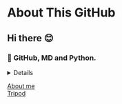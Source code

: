 # About This GitHub

## Hi there 😊

### 🌱 GitHub, MD and Python.

<details> <summary>Details</summary>

1. GitHub<br>
2. Markdown<br>
3. Python<br> </details>

[About me](https://hkkmwong.github.io/hkkmwong) <br> [Tripod](https://hkkmwong.github.io/tripod_abs) <br>

<!-- **hkkmwong/hkkmwong** is a ✨ _special_ ✨ repository because its `README.md` (this file) appears on your GitHub profile.

Here are some ideas to get you started:

- 🔭 I’m currently working on ...
- 🌱 I’m currently learning ...
- 👯 I’m looking to collaborate on ...
- 🤔 I’m looking for help with ...
- 💬 Ask me about ...
- 📫 How to reach me: ...
- 😄 Pronouns: ...
- ⚡ Fun fact: ... -->